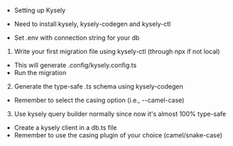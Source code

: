 


- Setting up Kysely

- Need to install kysely, kysely-codegen and kysely-ctl
- Set .env with connection string for your db

1. Write your first migration file using kysely-ctl (through npx if not local)
  - This will generate .config/kysely.config.ts 
  - Run the migration 

2. Generate the type-safe .ts schema using kysely-codegen
  - Remember to select the casing option (i.e., --camel-case)

3. Use kysely query builder normally since now it's almost 100% type-safe
  - Create a kysely client in a db.ts file
  - Remember to use the casing plugin of your choice (camel/snake-case)